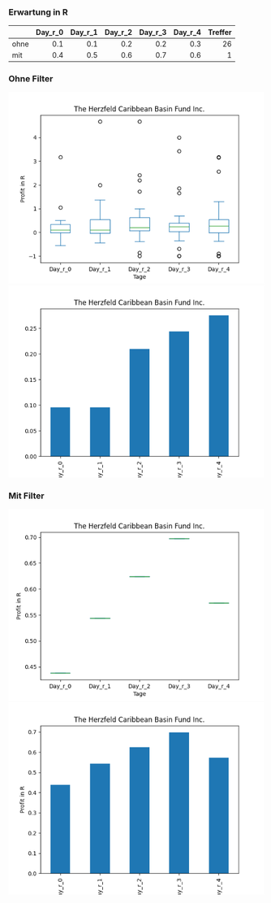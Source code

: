 ### Erwartung in R
|      |   Day_r_0 |   Day_r_1 |   Day_r_2 |   Day_r_3 |   Day_r_4 |   Treffer |
|:-----|----------:|----------:|----------:|----------:|----------:|----------:|
| ohne |       0.1 |       0.1 |       0.2 |       0.2 |       0.3 |        26 |
| mit  |       0.4 |       0.5 |       0.6 |       0.7 |       0.6 |         1 |

### Ohne Filter
![image info](./data/CUBA_box_all.png)
![image info](./data/CUBA_median_all.png)

### Mit Filter
![image info](./data/CUBA_box_filtered.png)
![image info](./data/CUBA_median_filtered.png)